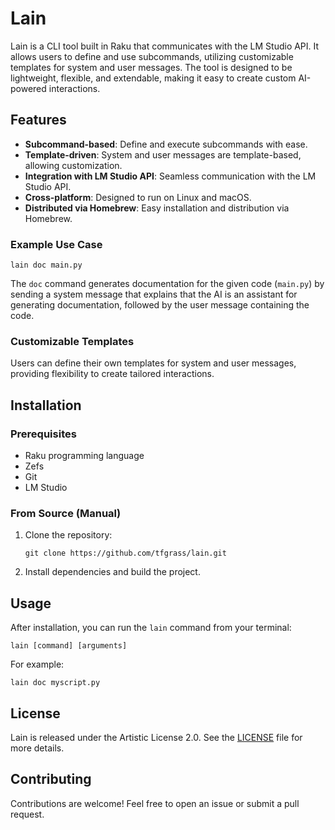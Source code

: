 # Lain

Lain is a CLI tool built in Raku that communicates with the LM Studio API. It allows users to define and use subcommands, utilizing customizable templates for system and user messages. The tool is designed to be lightweight, flexible, and extendable, making it easy to create custom AI-powered interactions.

## Features

- **Subcommand-based**: Define and execute subcommands with ease.
- **Template-driven**: System and user messages are template-based, allowing customization.
- **Integration with LM Studio API**: Seamless communication with the LM Studio API.
- **Cross-platform**: Designed to run on Linux and macOS.
- **Distributed via Homebrew**: Easy installation and distribution via Homebrew.

### Example Use Case

```
lain doc main.py
```

The `doc` command generates documentation for the given code (`main.py`) by sending a system message that explains that the AI is an assistant for generating documentation, followed by the user message containing the code.

### Customizable Templates

Users can define their own templates for system and user messages, providing flexibility to create tailored interactions.

## Installation

### Prerequisites

- Raku programming language 
- Zefs
- Git
- LM Studio 


### From Source (Manual)

1. Clone the repository:
   ```
   git clone https://github.com/tfgrass/lain.git
   ```
2. Install dependencies and build the project.

## Usage

After installation, you can run the `lain` command from your terminal:

```
lain [command] [arguments]
```

For example:

```
lain doc myscript.py
```

## License

Lain is released under the Artistic License 2.0. See the [LICENSE](LICENSE) file for more details.

## Contributing

Contributions are welcome! Feel free to open an issue or submit a pull request.
